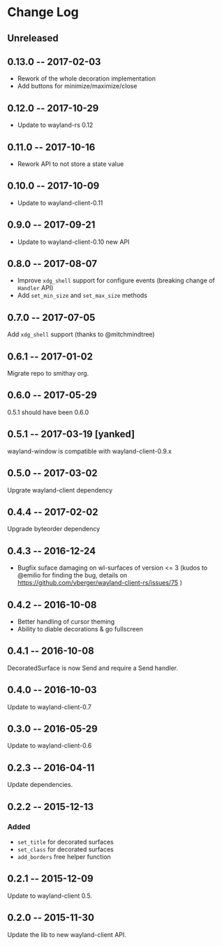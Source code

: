 # Change Log

## Unreleased

## 0.13.0 -- 2017-02-03

- Rework of the whole decoration implementation
- Add buttons for minimize/maximize/close

## 0.12.0 -- 2017-10-29

- Update to wayland-rs 0.12

## 0.11.0 -- 2017-10-16

- Rework API to not store a state value

## 0.10.0 -- 2017-10-09

- Update to wayland-client-0.11

## 0.9.0 -- 2017-09-21

- Update to wayland-client-0.10 new API

## 0.8.0 -- 2017-08-07

- Improve `xdg_shell` support for configure events (breaking change of `Handler` API)
- Add `set_min_size` and `set_max_size` methods

## 0.7.0 -- 2017-07-05

Add `xdg_shell` support (thanks to @mitchmindtree)

## 0.6.1 -- 2017-01-02

Migrate repo to smithay org.

## 0.6.0 -- 2017-05-29

0.5.1 should have been 0.6.0

## 0.5.1 -- 2017-03-19 [yanked]

wayland-window is compatible with wayland-client-0.9.x

## 0.5.0 -- 2017-03-02

Upgrate wayland-client dependency

## 0.4.4 -- 2017-02-02

Upgrade byteorder dependency

## 0.4.3 -- 2016-12-24

- Bugfix suface damaging on wl-surfaces of version <= 3 (kudos to @emilio for finding the bug,
  details on https://github.com/vberger/wayland-client-rs/issues/75 )

## 0.4.2 -- 2016-10-08

- Better handling of cursor theming
- Ability to diable decorations & go fullscreen

## 0.4.1 -- 2016-10-08

DecoratedSurface is now Send and require a Send handler.

## 0.4.0 -- 2016-10-03

Update to wayland-client-0.7

## 0.3.0 -- 2016-05-29

Update to wayland-client-0.6

## 0.2.3 -- 2016-04-11

Update dependencies.

## 0.2.2 -- 2015-12-13

### Added

- `set_title` for decorated surfaces
- `set_class` for decorated surfaces
- `add_borders` free helper function

## 0.2.1 -- 2015-12-09

Update to wayland-client 0.5.

## 0.2.0 -- 2015-11-30

Update the lib to new wayland-client API.
